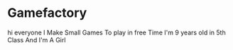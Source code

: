 # Gamefactory
hi everyone I Make Small Games To play in free Time I'm 9 years old in 5th Class And I'm A Girl 
